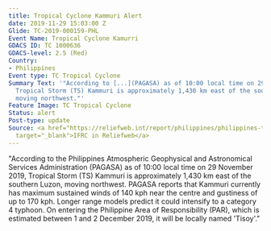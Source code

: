 ```yaml
---
title: Tropical Cyclone Kammuri Alert
date: 2019-11-29 15:03:00 Z
Glide: TC-2019-000159-PHL
Event Name: Tropical Cyclone Kamurri
GDACS ID: TC 1000636
GDACS-level: 2.5 (Red)
Country:
- Philippines
Event type: TC Tropical Cyclone
Summary Text: '"According to [...](PAGASA) as of 10:00 local time on 29 November 2019,
  Tropical Storm (TS) Kammuri is approximately 1,430 km east of the southern Luzon,
  moving northwest."'
Feature Image: TC Tropical Cyclone
Status: alert
Post-type: update
Source: <a href="https://reliefweb.int/report/philippines/philippines-tropical-storm-kammuri-information-bulletin"
  target="_blank">IFRC in Reliefweb</a>
---
```


"According to the Philippines Atmospheric Geophysical and Astronomical Services Administration (PAGASA) as of 10:00 local time on 29 November 2019, Tropical Storm (TS) Kammuri is approximately 1,430 km east of the southern Luzon, moving northwest. PAGASA reports that Kammuri currently has maximum sustained winds of 140 kph near the centre and gustiness of up to 170 kph. Longer range models predict it could intensify to a category 4 typhoon. On entering the Philippine Area of Responsibility (PAR), which is estimated between 1 and 2 December 2019, it will be locally named 'Tisoy'."